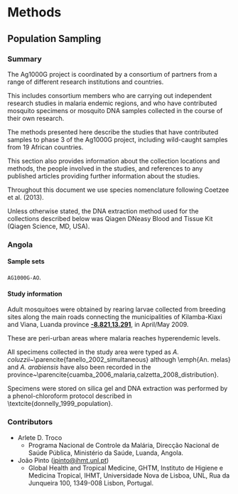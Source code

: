 # Methods

## Population Sampling

### Summary

The Ag1000G project is coordinated by a consortium of partners from a range of different research institutions and countries.

This includes consortium members who are carrying out independent research studies in malaria endemic regions, and who have contributed mosquito specimens or mosquito DNA samples collected in the course of their own research.

The methods presented here describe the studies that have contributed samples to phase 3 of the Ag1000G project, including wild-caught samples from 19 African countries.

This section also provides information about the collection locations and methods, the people involved in the studies, and references to any published articles providing further information about the studies. 

Throughout this document we use species nomenclature following Coetzee et al. (2013).

Unless otherwise stated, the DNA extraction method used for the collections described below was Qiagen DNeasy Blood and Tissue Kit (Qiagen Science, MD, USA).

### Angola

#### Sample sets

`AG1000G-AO`.

#### Study information

Adult mosquitoes were obtained by rearing larvae collected from breeding sites along the main roads connecting the municipalities of Kilamba-Kiaxi and Viana, Luanda province __[-8.821,13.291](https://www.openstreetmap.org/?mlat=-8.821&mlon=13.291&zoom=12&layers=M)__, in April/May 2009.

These are peri-urban areas where malaria reaches hyperendemic levels.

All specimens collected in the study area were typed as _A. coluzzii_~\parencite{fanello_2002_simultaneous} although \emph{An. melas} and _A. arabiensis_ have also been recorded in the province~\parencite{cuamba_2006_malaria,calzetta_2008_distribution}.

Specimens were stored on silica gel and DNA extraction was performed by a phenol-chloroform protocol described in \textcite{donnelly_1999_population}.

### Contributors
  - Arlete D. Troco
    - Programa Nacional de Controle da Malária, Direcção Nacional de Saúde Pública, Ministério da Saúde, Luanda, Angola.
  - João Pinto (jpinto@ihmt.unl.pt)
    - Global Health and Tropical Medicine, GHTM, Instituto de Higiene e Medicina Tropical, IHMT, Universidade Nova de Lisboa, UNL, Rua da Junqueira 100, 1349-008 Lisbon, Portugal.


